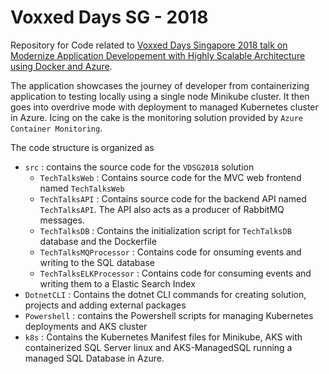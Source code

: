 # Voxxed Days SG - 2018

Repository for Code related to [Voxxed Days Singapore 2018 talk on Modernize Application Developement with Highly Scalable Architecture using Docker and Azure](https://www.youtube.com/watch?v=M5mjJga1joM). 

The application showcases the journey of developer from containerizing application to testing locally using a single node Minikube cluster. It then goes into overdrive mode with deployment to managed Kubernetes cluster in Azure. Icing on the cake is the monitoring solution provided by `Azure Container Monitoring`.

The code structure is organized as

- `src` : contains the source code for the `VDSG2018` solution
  - `TechTalksWeb` : Contains source code for the MVC web frontend named `TechTalksWeb`
  - `TechTalksAPI` : Contains source code for the backend API named `TechTalksAPI`. The API also acts as a producer of RabbitMQ messages.
  - `TechTalksDB` : Contains the initialization script for `TechTalksDB` database and the Dockerfile
  - `TechTalksMQProcessor` : Contains code for onsuming events and writing to the SQL database
  - `TechTalksELKProcessor` : Contains code for consuming events and writing them to a Elastic Search Index
- `DotnetCLI` : Contains the dotnet CLI commands for creating solution, projects and adding external packages
- `Powershell` : contains the Powershell scripts for managing Kubernetes deployments and AKS cluster
- `k8s` : Contains the Kubernetes Manifest files for Minikube, AKS with containerized SQL Server linux and AKS-ManagedSQL running a managed SQL Database in Azure.

